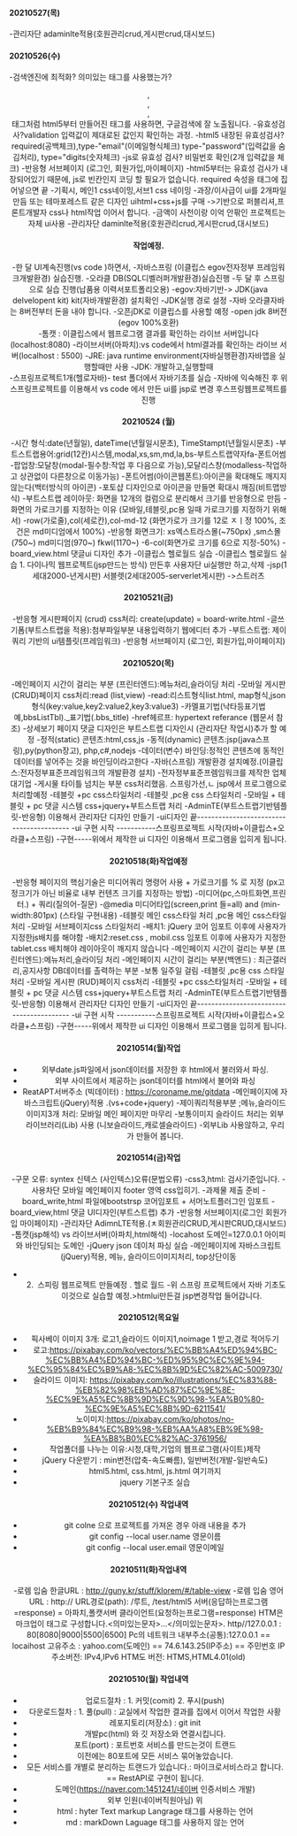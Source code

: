 #### 20210527(목)
-관리자단 adaminlte적용(호원관리crud,게시판crud,대시보드)

#### 20210526(수)
-검색엔진에 최적화? 의미있는 태그를 사용했는가? <header>,<section>,<footer>,<article>태그처럼 html5부터 만들어진 
태그를 사용하면, 구글검색에 잘 노출됩니다.
-유효성검사?validation 입력값이 제대로된 값인지 확인하는 과정.
-html5 내장된 유효성검사?required(공백체크),type-"email"(이메일형식체크)
type-"password"(입력값을 숨김처리), type="digits(숫자체크)
-js로 유효성 검사? 비밀번호 확인(2개 입력값을 체크)
-반응형 서브페이지 (로그인, 회원가입,마이페이지)
-html5부터는 유효성 검사가 내장되어있기 때문에, js로 빈칸인지 코딩 할 필요가 없습니다.
required 속성을 태그에 집어넣으면 끝
-기획시, 메인1 css네이밍,서브1 css 네이밍
-과장/이사급이 ui를 2개파일 만듬 또는 테마포레스트 같은 디자인 uihtml+css+js를 구매 ->기반으로 퍼블리셔,프론트개발자 css나 html작업 이어서 합니다.
-금액이 사천이랑 이억 안팎인 프로젝트는 자체 ui사용
-관리자단 daminlte적용(호원관리crud,게시판crud,대시보드)

#### 작업예정.
-한 달 UI계속진행(vs code )하면서,
-자바스프링 (이클립스 egov전자정부 프레임워크개발환경) 실습진행.
-오라클 DB(SQL디벨러퍼개발환경)실습진행
-두 달 후 스프링으로 실습 진행(납품용 이력서포트폴리오용)
-egov:자바기반-> JDK(java delvelopent kit) kit(자바개발환경) 설치확인
-JDK실행 경로 설정
-자바 오라클자바는 8버전부터 돈을 내야 합니다.
-오픈jDK로 이클립스를 사용할 예정
-open jdk 8버전 (egov 100%호환)   
-톰캣 : 이클립스에서 웹프로그램 결과를 확인하는 라이브 서버입니다(localhost:8080)
-라이브서버(아파치):vs code에서 html결과를 확인하는 라이브 서버(localhost : 5500) 
-JRE: java runtime environment(자바실행환경)자바앱을 실행할때만 사용
-JDK: 개발하고,실행할때  
-스프링프로젝트1개(헬로자바)- test 폴더에서 자바기초를 실습
-자바에 익숙해진 후 위 스프링프로젝트를 이용해서 
vs code 에서 만든 ui를 jsp로 변경 후스프링웹프로젝트를 진행

#### 20210524 (월)
-시간 형식:date(년월일), dateTime(년월일시문초), TimeStampt(년월일시문초)
-부트스트랩용어:grid(12칸)시스템,modal,xs,sm,md,la,bs-부트스트랩약자fa-폰트어썸
-팝업창:모달창(modal-필수창:작업 후 다음으로 가능),모달리스창(modalless-작업하고 상관없이 다른창으로 이동가능)
-폰트어썸(아이콘웹폰트):아이콘을 확대해도 깨지지 않는다(백터방식의 아이콘)
-포토샵 디자인으로 아이콘을 만들면 확대시 깨짐(비트맵방식)
-부트스트랩 레이아웃: 화면을 12개의 컬럼으로 분리해서 크기를 반응형으로 만듬
-화면의 가로크기를 지정하는 이유 (모바일,테블릿,pc용 일때 가로크기를 지정하기 위해서)
-row(가로줄),col(세로칸),col-md-12 (화면가로가 크기를 12로 ㅈㅣ정 100%, 조건은 md미디엄에서 100%)
-반응형 화면크기: xs엑스트라스몰(~750px) ,sm스몰(750~) md미디엄(970~) fkwl(1170~)
-6-col(화면가로 크기를 6으로 지정-50%)
-board_view.html 댓글ui 디자인 추가
-이클립스 헬로월드 실습
-이클립스 헬로월드 실습 1. 다이나믹 웹프로젝트(jsp만드는 방식) 만든후 사용자단 ui실행만 하고,삭제
-jsp(1세대2000-년게시판) 서블렛(2세대2005-serverlet게시판) ->스트러츠

#### 20210521(금)
-반응형 게시판페이지 (crud) css처리: create(update) = board-write.html
-글쓰기폼(부트스트랩을 적용):첨부파일부분 내용입력하기 웹에디터 추가
-부트스트랩: 제이쿼리 기반의 ui템플릿(프레임워크)
-반응형 서브페이지 (로그인, 회원가입,마이페이지)



#### 20210520(목)
-메인페이지 시간이 걸리는 부분 (프린터엔드):메뉴처리,슬라이딩 처리
-모바일 게시판 (CRUD)페이지 css처리:read (list,view)
-read:리스트형식list.html, map형식,json형식(key:value,key2:value2,key3:value3)
-카멜표기법(낙타등표기법 예,bbsListTbl)._표기법(.bbs_title)
-href헤르프: hypertext referance (웹문서 참조)
-상세보기 페이지 댓글 디자인은 부트스트랩 디자인시 (관리자단 작업시)추가 할 예정
-정적(static) 콘텐츠:html,css,js
-동적(dynamic)  콘텐츠:jsp(java스프링),py(python장고), php,c#,nodejs
-데이터(변수) 바인딩:정적인 콘텐츠에 동적인 데이터를 넣어주는 것을 바인딩이라고한다
-자바(스프링) 개발환경 설치예정.(이클립스:전자정부표준프레임워크의 개발환경 설치)
-전자정부표준프렘임워크를 제작한 업체 대기업
-게시물 타이틀 넘치는 부분 css처리했음. 스프링가선,ㄴ jsp에서 프로그램으로 처리할예정
-테블릿 +pc css스타일처리
-테블릿 ,pc용 css 스타일처리
-모바일 + 테블릿 + pc 댓글 시스템 css+jquery+부트스트랩 처리
-AdminTE(부트스트랩기반템플릿-반응형) 이용해서 관리자단 디자인 만들기
-ui디자인 끝-----------------------------------------
-ui 구현 시작 -----------스프링프로젝트 시작(자바+이클립스+오라클+스프링)
-구현-----위에서 제작한 ui 디자인 이용해서 프로그램을 입히게 됩니다.

#### 20210518(화)작업예정
-반응형 페이지의 핵심기술은 미디어쿼리 명령어 사용 + 가로크기를 % 로 지정 (px고정크기가
아닌 비율로 내부 컨텐츠 크기를 지정하는 방법)
-미디어(pc,스마트화면,프린터.) + 쿼리(질의어-질문)
-@media 미디어타입(screen,print 들=all) and (min-width:801px) (스타일 구현내용)
-테블릿 메인 css스타일 처리 ,pc용 메인 css스타일 처리
-모바일 서브페이지css 스타일처리
-배치1: jQuery 코어 임포트 이후에 사용자가 지정한js배치를 해야함
-배치2:reset.css , mobil.css 임포트 이후에 사용자가 지정한 tablet.css 배치해야 레이아웃이 깨지지 않습니다
-메인페이지 시간이 걸리는 부분 (프린터엔드):메뉴처리,슬라이딩 처리
-메인페이지 시간이 걸리는 부분(백앤드) : 최근갤러리,공지사항 DB데이터를 촐력하는 부분
-보통 일주일 걸림
-테블릿 ,pc용 css 스타일처리
-모바일 게시판 (RUD)페이지 css처리
-테블릿 +pc css스타일처리
-모바일 + 테블릿 + pc 댓글 시스템 css+jquery+부트스트랩 처리
-AdminTE(부트스트랩기반템플릿-반응형) 이용해서 관리자단 디자인 만들기
-ui디자인 끝-----------------------------------------
-ui 구현 시작 -----------스프링프로젝트 시작(자바+이클립스+오라클+스프링)
-구현-----위에서 제작한 ui 디자인 이용해서 프로그램을 입히게 됩니다.


#### 20210514(월)작업
- 외부date.js파일에서 json데이터를 저장한 후 html에서 불러와서 파싱.
- 외부 사이트에서 제공하는 json데이터를 html에서 불어와 파싱
- ReatAPT서버주소 (빅데이터) : https://coroname.me/gitdata
-메인페이지에 자바스크립트(jQuery)적용 .(vs+code+jquery)
-제이쿼리적용부분 ;메뉴,슬라이드이미지3개 처리: 모바일 메인 페이지만 마무리
-보통이미지 슬라이드 처리는 외부 라이브러리(Lib) 사용 (니보슬라이드,캐로셀슬라이드)
-외부Lib 사용않하고, 우리가 만들어 봅니다.

#### 20210514(금)작업
-구문 오류: syntex 신텍스 (사인텍스)오류(문법오류)
-css3,html: 검사기준입니다.
-사용차단 모바일 메인페이지 footer 영역 css입히기.
-과제물 제출 준비
-board_write,html 파일에bootstrsp 코어임포트 + 서머노트플러그인 임포트
-board_view,html 댓글 UI디자인(부트스트랩) 추가
-반응형 서브페이지(로그인 회원가입 마이페이지)
-관리자단 AdimnLTE적용.(ㅊ회원관리CRUD,게시판CRUD,대시보드)
-톰캣(jsp해석) vs 라이브서버(아파치,html해석)
-locahost 도메인=127.0.0.1 아이피와 바인딩되는 도메인
-jQuery json 데이처 파싱 실습
-메인페이지에 자바스크립트(jQuery)적용, 메뉴, 슬라이드이미지처리, top상단이동
- 2. 스피링 웹프로젝트 만들예정 . 헬로 월드
-위 스프링 프로젝트에서 자바 기초도 이것으로 실습할 예정.>htmlui만든걸 jsp변경작업 들어갑니다.
#### 20210512(목요일
- 픽사베이 이미지 3개: 로고1,슬라이드 이미지1,noimage 1 받고,경로 적어두기
- 로고:https://pixabay.com/ko/vectors/%EC%BB%A4%ED%94%BC-%EC%BB%A4%ED%94%BC-%ED%95%9C%EC%9E%94-%EC%95%84%EC%B9%A8-%EC%8B%9D%EC%82%AC-5009730/
- 슬라이드 이미지: https://pixabay.com/ko/illustrations/%EC%83%88-%EB%82%98%EB%AD%87%EC%9E%8E-%EC%9E%A5%EC%8B%9D%EC%9D%98-%EA%B0%80-%EC%9E%A5%EC%8B%9D-6211541/
- 노이미지:https://pixabay.com/ko/photos/no-%EB%B9%84%EC%B9%98-%EB%AA%A8%EB%9E%98-%EA%B8%B0%EC%82%AC-3761956/
- 작업폴더를 나누는 이유:시청,대학,기업의 웹프로그램(사이트)제작 
- jQuery 다운받기 : min번전(압축-속도빠름), 일반버전(개발-일반속도)
- html5.html, css.html, js.html 여기까지
- jquery 기본구조 실습
#### 20210512(수) 작업내역
- git colne 으로 프로젝트를 가져온 경우 아래 내용을 추가
- git config --local user.name 영문이름
- git config --local user.email 영문이메일

#### 20210511(화)작업내역
-로렘 입숨 한글URL : http://guny.kr/stuff/klorem/#/table-view
-로렘 입숨 영어URL : http://
URL경로(path): /루트, /test/html5
서버(응답하는프로그램=response) = 아파치,폴캣서버
클라이언트(요청하는프로그램=response)
HTM은 마크업이 태그로 구성합니다.<의미있는문자>...</의미있는문자>.
http//127.0.0.1 : 80[8080|9000|5500|6500]
Pc의 네트워크 내부주소(공통):127.0.0.1 == locaihost
고유주소 : yahoo.com(도메인) == 74.6.143.25(IP주소) == 주민번호
IP주소버전: IPv4,IPv6
HTM도 버전: HTMS,HTML4.01(old)

#### 20210510(월) 작업내역
- 업로드절차 : 1. 커밋(comit) 2. 푸시(push)
- 다운로드절차 : 1. 풀(pull) : 교실에서 작업한 결과를 집에서 이어서 작업한 사황
- 레포지토리(저장소) : git init 
- 개발pc(html) 와 깃 저장소와 연결시킵니다.
- 포트(port) : 포트번호 서비스를 만드는것이 트랜드
- 이전에는 80포트에 모든 서비스 묶어놓았습니다.
- 모든 서비스를 개별로 분리하는 트랜드가 있습니다.:
마이크로서비스라고 합니다. == RestAPI로 구현이 됩니다.
- 도메인(https://naver.com:1451241/네이버 인증서비스 개발)
- 외부 인원(네이버직원아님) 위
- html : hyter Text markup Langrage 태그를 사용하는 언어
- md : markDown Laguage 태그를 사용하지 않는 언어
